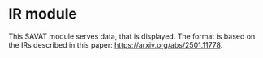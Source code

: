 # IR module

This SAVAT module serves data, that is displayed. The format is based on the IRs described in this paper: https://arxiv.org/abs/2501.11778.
